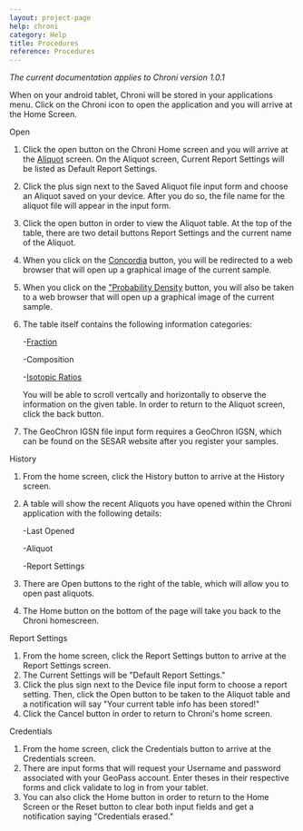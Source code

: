 ```yaml
---
layout: project-page
help: chroni
category: Help
title: Procedures
reference: Procedures
---
```


*The current documentation applies to Chroni version 1.0.1*

When on your android tablet, Chroni will be stored in your applications menu. Click on the Chroni icon to open the application and you will arrive at the Home Screen.

Open

1. Click the open button on the Chroni Home screen and you will arrive at the <a href="#aliquot">Aliquot</a> screen. On the Aliquot screen, Current Report Settings will be listed as Default Report Settings.
2. Click the plus sign next to the Saved Aliquot file input form and choose an Aliquot saved on your device. After you do so, the file name for the aliquot file will appear in the input form.
3. Click the open button in order to view the Aliquot table. At the top of the table, there are two detail buttons Report Settings and the current name of the Aliquot.
4. When you click on the <a href="#concordia">Concordia</a> button, you will be redirected to a web browser that will open up a graphical image of the current sample.
5. When you click on the <a href="#pdf">"Probability Density</a> button, you will also be taken to a web browser that will open up a graphical image of the current sample.
6. The table itself contains the following information categories:

	-<a href="#fraction">Fraction</a>
	
	-Composition
	
	-<a href="#is_r">Isotopic Ratios</a>
	
	You will be able to scroll vertcally and horizontally to observe the information on the given table. In order to return to the Aliquot screen, click the back button.
7. The GeoChron IGSN file input form requires a GeoChron IGSN, which can be found on the SESAR website after you register your samples.


History

1. From the home screen, click the History button to arrive at the History screen.
2. A table will show the recent Aliquots you have opened within the Chroni application with the following details:

	-Last Opened

	-Aliquot

	-Report Settings

3. There are Open buttons to the right of the table, which will allow you to open past aliquots.
4. The Home button on the bottom of the page will take you back to the Chroni homescreen.

Report Settings

1. From the home screen, click the Report Settings button to arrive at the Report Settings screen.
2. The Current Settings will be "Default Report Settings."
3. Click the plus sign next to the Device file input form to choose a report setting. Then, click the Open button to be taken to the Aliquot table and a notification will say "Your current table info has been stored!"
4. Click the Cancel button in order to return to Chroni's home screen.

Credentials

1. From the home screen, click the Credentials button to arrive at the Credentials screen.
2. There are input forms that will request your Username and password associated with your GeoPass account. Enter theses in their respective forms and click validate to log in from your tablet.
3. You can also click the Home button in order to return to the Home Screen or the Reset button to clear both input fields and get a notification saying "Credentials erased."